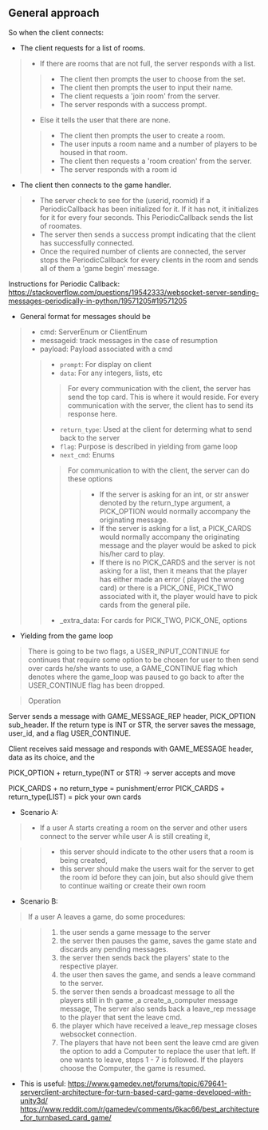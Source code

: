 General approach
----------------

So when the client connects:

- The client requests for a list of rooms.
 
> - If there are rooms that are not full, the server responds with a list.
> > - The client then prompts the user to choose from the set.
> > - The client then prompts the user to input their name.
> > - The client requests a 'join room' from the server.
> > - The server responds with a success prompt.  
> - Else it tells the user that there are none. 
> > - The client then prompts the user to create a room.
> > - The user inputs a room name and a number of players to be housed in that room.
> > - The client then requests a 'room creation' from the server. 
> > - The server responds with a room id

- The client then connects to the game handler. 

> - The server check to see for the (userid, roomid) if a PeriodicCallback has
been initialized for it. If it has not, it initializes for it for every 
four seconds. This PeriodicCallback sends the list of roomates.  
> - The server then sends a success prompt indicating that the client has 
successfully connected.
> - Once the required number of clients are connected, the server stops the 
PeriodicCallback for every clients in the room and sends all of them a
'game begin' message.

Instructions for Periodic Callback: 
https://stackoverflow.com/questions/19542333/websocket-server-sending-messages-periodically-in-python/19571205#19571205 


- General format for messages should be

> - cmd: ServerEnum or ClientEnum
> - messageid: track messages in the case of resumption
> - payload: Payload associated with a cmd
> > - `prompt`: For display on client
> > - `data`: For any integers, lists, etc
> > > For every communication with the client, the server has send the top
> > > card. This is where it would reside.
> > > For every communication with the server, the client has to send its
> > > response here.
> > - `return_type`: Used at the client for determing what to send back to
> > the server
> > - `flag`: Purpose is described in yielding from game loop
> > - `next_cmd`: Enums
> > > For communication to with the client, the server can do these options
> > > > - If the server is asking for an int, or str answer denoted by the
> > > > return_type argument, a PICK_OPTION would normally accompany the
> > > > originating message.
> > > > - If the server is asking for a list, a PICK_CARDS would normally
> > > > accompany the originating message and the player would be asked to
> > > > pick his/her card to play. 
> > > > - If there is no PICK_CARDS and the server is not asking for a list,
> > > >  then it means that the player has either made an error
> > > > ( played the wrong card) or there is a PICK_ONE, PICK_TWO 
> > > > associated with it, the player would have to pick cards from 
> > > > the general pile.  
> > - _extra_data: For cards for PICK_TWO, PICK_ONE, options

- Yielding from the game loop

> There is going to be two flags, a USER_INPUT_CONTINUE for 
continues that require some option to be chosen for user to then send
over cards he/she wants to use, a GAME_CONTINUE flag which denotes
where the game_loop was paused to go back to after the USER_CONTINUE flag
has been dropped.


> Operation

Server sends a message with GAME_MESSAGE_REP header, PICK_OPTION sub_header.
If the return type is INT or STR, the server saves the message, user_id, and
a flag USER_CONTINUE. 

Client receives said message and responds with GAME_MESSAGE header, data as
its choice, and the  

PICK_OPTION + return_type(INT or STR) -> server accepts and move

PICK_CARDS + no return_type = punishment/error
PICK_CARDS + return_type(LIST) = pick your own cards

- Scenario A:

> -  If a user A starts creating a room on the server and other users connect to 
the server while user A is still creating it,
 
> > - this server should indicate to the other users that a room is being created,
> > - this server should make the users wait for the server to get the room id before they can join, but also should give them to continue waiting or create their own room

- Scenario B:

> If a user A leaves a game, do some procedures:

> > 1.  the user sends a game message to the server 
> > 2.  the server then pauses the game, saves the game state and discards any pending messages.
> > 3.  the server then sends back the players' state to the respective player.
> > 4.  the user then saves the game, and sends a leave command to the server.
> > 5.  the server then sends a broadcast message to all the players still in th game ,a create_a_computer message message, The server also sends back a leave_rep message to the player that sent the leave cmd.
> > 6.  the player which have received a leave_rep message closes websocket connection.
> > 7.  The players that have not been sent the leave cmd are given the option to add a Computer to replace the user that left. If one wants to leave, steps 1 - 7 is followed. If the players choose the Computer, the game is resumed. 


- This is useful: https://www.gamedev.net/forums/topic/679641-serverclient-architecture-for-turn-based-card-game-developed-with-unity3d/ 
https://www.reddit.com/r/gamedev/comments/6kac66/best_architecture_for_turnbased_card_game/


